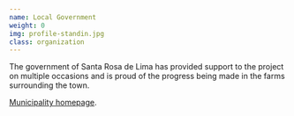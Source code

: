 ```yaml
---
name: Local Government
weight: 0
img: profile-standin.jpg
class: organization
---
```

The government of Santa Rosa de Lima has provided support to the project on multiple occasions and is proud of the progress being made in the farms surrounding the town.

[Municipality homepage](http://www.santarosadelima.sc.gov.br/).
